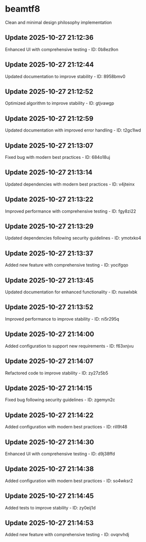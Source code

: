 # beamtf8
Clean and minimal design philosophy implementation

## Update 2025-10-27 21:12:36
Enhanced UI with comprehensive testing - ID: 0b8ez9on


## Update 2025-10-27 21:12:44
Updated documentation to improve stability - ID: 8958bmv0


## Update 2025-10-27 21:12:52
Optimized algorithm to improve stability - ID: gtjvawgp


## Update 2025-10-27 21:12:59
Updated documentation with improved error handling - ID: t2gc1lwd


## Update 2025-10-27 21:13:07
Fixed bug with modern best practices - ID: 684o18uj


## Update 2025-10-27 21:13:14
Updated dependencies with modern best practices - ID: v4jteinx


## Update 2025-10-27 21:13:22
Improved performance with comprehensive testing - ID: fgy8zi22


## Update 2025-10-27 21:13:29
Updated dependencies following security guidelines - ID: ymotxko4


## Update 2025-10-27 21:13:37
Added new feature with comprehensive testing - ID: yocifgqo


## Update 2025-10-27 21:13:45
Updated documentation for enhanced functionality - ID: nuswlxbk


## Update 2025-10-27 21:13:52
Improved performance to improve stability - ID: ni5r295q


## Update 2025-10-27 21:14:00
Added configuration to support new requirements - ID: f63xnjvu


## Update 2025-10-27 21:14:07
Refactored code to improve stability - ID: zy27z5b5


## Update 2025-10-27 21:14:15
Fixed bug following security guidelines - ID: zgemyn2c


## Update 2025-10-27 21:14:22
Added configuration with modern best practices - ID: rill9t48


## Update 2025-10-27 21:14:30
Enhanced UI with comprehensive testing - ID: d9j38ffd


## Update 2025-10-27 21:14:38
Added configuration with modern best practices - ID: so4wksr2


## Update 2025-10-27 21:14:45
Added tests to improve stability - ID: zy0eij1d


## Update 2025-10-27 21:14:53
Added new feature with comprehensive testing - ID: ovqnvhdj

